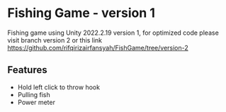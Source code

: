# Fishing Game - version 1

Fishing game using Unity 2022.2.19 version 1, for optimized code please visit branch version 2 or this link https://github.com/rifqirizairfansyah/FishGame/tree/version-2

## Features

- Hold left click to throw hook
- Pulling fish
- Power meter
